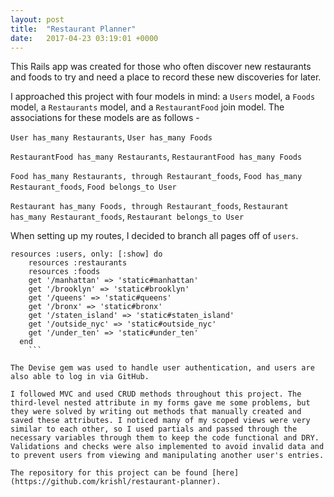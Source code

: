 ```yaml
---
layout: post
title:  "Restaurant Planner"
date:   2017-04-23 03:19:01 +0000
---
```



This Rails app was created for those who often discover new restaurants and foods to try and need a place to record these new discoveries for later.

I approached this project with four models in mind: a `Users` model, a `Foods` model, a `Restaurants` model, and a `RestaurantFood` join model. The associations for these models are as follows - 

`User has_many Restaurants`, `User has_many Foods`

`RestaurantFood has_many Restaurants`, `RestaurantFood has_many Foods`

`Food has_many Restaurants, through Restaurant_foods`, `Food has_many Restaurant_foods`, `Food belongs_to User`

`Restaurant has_many Foods, through Restaurant_foods`, `Restaurant has_many Restaurant_foods`, `Restaurant belongs_to User`

When setting up my routes, I decided to branch all pages off of `users`.


```
resources :users, only: [:show] do
    resources :restaurants
    resources :foods
    get '/manhattan' => 'static#manhattan'
    get '/brooklyn' => 'static#brooklyn'
    get '/queens' => 'static#queens'
    get '/bronx' => 'static#bronx'
    get '/staten_island' => 'static#staten_island'
    get '/outside_nyc' => 'static#outside_nyc'
    get '/under_ten' => 'static#under_ten'
  end
	```
	
The Devise gem was used to handle user authentication, and users are also able to log in via GitHub.

I followed MVC and used CRUD methods throughout this project. The third-level nested attribute in my forms gave me some problems, but they were solved by writing out methods that manually created and saved these attributes. I noticed many of my scoped views were very similar to each other, so I used partials and passed through the necessary variables through them to keep the code functional and DRY. Validations and checks were also implemented to avoid invalid data and to prevent users from viewing and manipulating another user's entries.

The repository for this project can be found [here](https://github.com/krishl/restaurant-planner).
